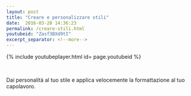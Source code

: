 ```yaml
---
layout: post
title: "Creare e personalizzare stili"
date:  2016-03-28 14:36:23
permalink: /creare-stili.html
youtubeid: "Zasf3BXd9tI"
excerpt_separator: <!--more-->
---
```


{% include youtubeplayer.html id= page.youtubeid %}

<br>
<!--header><h3> <a href="{{page.url}}">{{page.title}}</a></h3></header-->


<p>Dai personalit&agrave; al tuo stile e applica velocemente la formattazione al tuo capolavoro.</p>

<!--more-->


